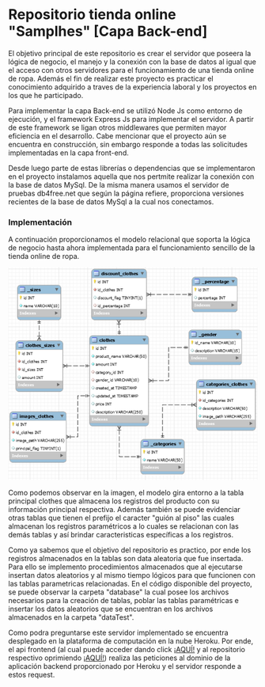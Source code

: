 # Repositorio tienda online "Samplhes" [Capa Back-end]

El objetivo principal de este repositorio es crear el servidor que poseera la lógica de negocio, el manejo y la conexión con la base de datos al igual que el acceso con otros servidores para el funcionamiento de una tienda online de ropa. Además el fin de realizar este proyecto es practicar el conocimiento adquirido a traves de la experiencia laboral y los proyectos en los que he participado.

Para implementar la capa Back-end se utilizó Node Js como entorno de ejecución, y el framework Express Js para implementar el servidor. A partir de este framework se ligan otros middlewares que permiten mayor eficiencia en el desarrollo. Cabe mencionar que el proyecto aún se encuentra en construcción, sin embargo responde a todas las solicitudes implementadas en la capa front-end. 

Desde luego parte de estas librerías o dependencias que se implementaron en el proyecto instalamos aquella que nos pertmite realizar la conexión con la base de datos MySql. De la misma manera usamos el servidor de pruebas db4free.net que según la página refiere, proporciona versiones recientes de la base de datos MySql a la cual nos conectamos.

### Implementación
A continuación proporcionamos el modelo relacional que soporta la lógica de negocio hasta ahora implementada para el funcionamiento sencillo de la tienda online de ropa.

[![Modelo Relacional](https://raw.githubusercontent.com/jonfer1022/portfolio/main/src/images/modelo_relacional.PNG "Modelo Relacional")](https://raw.githubusercontent.com/jonfer1022/portfolio/main/src/images/modelo_relacional.PNG "Modelo Relacional")

Como podemos observar en la imagen, el modelo gira entorno a la tabla principal clothes que almacena los registros del producto con su información principal respectiva. Además también se puede evidenciar otras tablas que tienen el prefijo el caracter "guión al piso" las cuales almacenan los registros paramétricos a lo cuales se relacionan con las demás tablas y así brindar caracteristicas específicas a los registros. 

Como ya sabemos que el objetivo del repositorio es practico, por ende los registros almacenados en la tablas son data aleatoria que fue insertada. Para ello se implemento procedimientos almacenados que al ejecutarse insertan datos aleatorios y al mismo tiempo lógicos para que funcionen con las tablas parametricas relacionadas. En el código disponible del proyecto, se puede observar la carpeta "database" la cual posee los archivos necesarios para la creación de tablas, poblar las tablas paramétricas e insertar los datos aleatorios que se encuentran en los archivos almacenados en la carpeta "dataTest".

Como podra preguntarse este servidor implementado se encuentra desplegado en la plataforma de computación en la nube Heroku. Por ende, el api frontend (al cual puede acceder dando click [¡AQUÍ!](https://jonfer1022.github.io/First-Online-Shop "¡AQUÍ!")  y al repositorio respectivo oprimiendo [¡AQUÍ!](https://github.com/jonfer1022/First-Online-Shop "¡AQUÍ!")) realiza las peticiones al dominio de la aplicación backend proporcionado por Heroku y el servidor responde a estos request.
